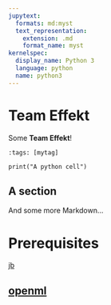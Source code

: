 ```yaml
---
jupytext:
  formats: md:myst
  text_representation:
    extension: .md
    format_name: myst
kernelspec:
  display_name: Python 3
  language: python
  name: python3
---
```


#  Team Effekt

Some **Team Effekt**!

```{code-cell} ipython3
:tags: [mytag]

print("A python cell")
```

## A section

And some more Markdown...
# Prerequisites 
[jb](https://jupyterbook.org)

[openml](https://www.openml.org/)
---